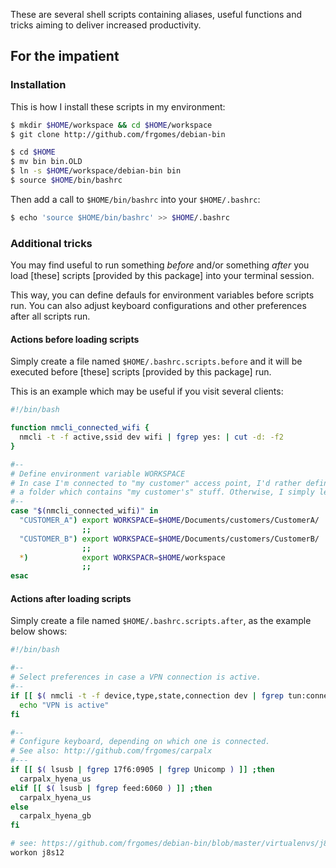 These are several shell scripts containing aliases, useful functions and tricks
aiming to deliver increased productivity.

## For the impatient

### Installation

This is how I install these scripts in my environment:

```bash
$ mkdir $HOME/workspace && cd $HOME/workspace
$ git clone http://github.com/frgomes/debian-bin

$ cd $HOME
$ mv bin bin.OLD
$ ln -s $HOME/workspace/debian-bin bin
$ source $HOME/bin/bashrc
```

Then add a call to ``$HOME/bin/bashrc`` into your ``$HOME/.bashrc``:

```bash
$ echo 'source $HOME/bin/bashrc' >> $HOME/.bashrc
```

### Additional tricks

You may find useful to run something _before_ and/or something _after_ you load [these] scripts
[provided by this package] into your terminal session.

This way, you can define defauls for environment variables before scripts run.
You can also adjust keyboard configurations and other preferences after all scripts run.

#### Actions before loading scripts

Simply create a file named ``$HOME/.bashrc.scripts.before`` and it will be executed before
[these] scripts [provided by this package] run.

This is an example which may be useful if you visit several clients:

```bash
#!/bin/bash

function nmcli_connected_wifi {
  nmcli -t -f active,ssid dev wifi | fgrep yes: | cut -d: -f2
}

#--
# Define environment variable WORKSPACE
# In case I'm connected to "my customer" access point, I'd rather defined it as
# a folder which contains "my customer's" stuff. Otherwise, I simply left undefined.
#--
case "$(nmcli_connected_wifi)" in
  "CUSTOMER_A") export WORKSPACE=$HOME/Documents/customers/CustomerA/
                ;;
  "CUSTOMER_B") export WORKSPACE=$HOME/Documents/customers/CustomerB/
                ;;
  *)            export WORKSPACR=$HOME/workspace
                ;;
esac
```

#### Actions after loading scripts

Simply create a file named ``$HOME/.bashrc.scripts.after``, as the example below shows:

```bash
#!/bin/bash

#--
# Select preferences in case a VPN connection is active.
#--
if [[ $( nmcli -t -f device,type,state,connection dev | fgrep tun:connected:tun0 ) ]] ;then
  echo "VPN is active"
fi

#--
# Configure keyboard, depending on which one is connected.
# See also: http://github.com/frgomes/carpalx
#---
if [[ $( lsusb | fgrep 17f6:0905 | fgrep Unicomp ) ]] ;then
  carpalx_hyena_us
elif [[ $( lsusb | fgrep feed:6060 ) ]] ;then
  carpalx_hyena_us
else
  carpalx_hyena_gb
fi

# see: https://github.com/frgomes/debian-bin/blob/master/virtualenvs/j8s12/bin/postactivate
workon j8s12
```
